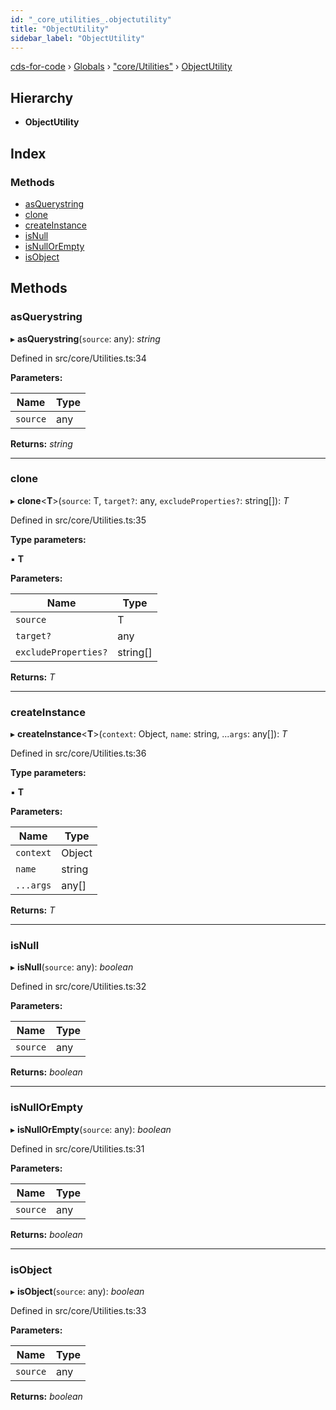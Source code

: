 ```yaml
---
id: "_core_utilities_.objectutility"
title: "ObjectUtility"
sidebar_label: "ObjectUtility"
---
```


[cds-for-code](../index.md) › [Globals](../globals.md) › ["core/Utilities"](../modules/_core_utilities_.md) › [ObjectUtility](_core_utilities_.objectutility.md)

## Hierarchy

* **ObjectUtility**

## Index

### Methods

* [asQuerystring](_core_utilities_.objectutility.md#asquerystring)
* [clone](_core_utilities_.objectutility.md#clone)
* [createInstance](_core_utilities_.objectutility.md#createinstance)
* [isNull](_core_utilities_.objectutility.md#isnull)
* [isNullOrEmpty](_core_utilities_.objectutility.md#isnullorempty)
* [isObject](_core_utilities_.objectutility.md#isobject)

## Methods

###  asQuerystring

▸ **asQuerystring**(`source`: any): *string*

Defined in src/core/Utilities.ts:34

**Parameters:**

Name | Type |
------ | ------ |
`source` | any |

**Returns:** *string*

___

###  clone

▸ **clone**<**T**>(`source`: T, `target?`: any, `excludeProperties?`: string[]): *T*

Defined in src/core/Utilities.ts:35

**Type parameters:**

▪ **T**

**Parameters:**

Name | Type |
------ | ------ |
`source` | T |
`target?` | any |
`excludeProperties?` | string[] |

**Returns:** *T*

___

###  createInstance

▸ **createInstance**<**T**>(`context`: Object, `name`: string, ...`args`: any[]): *T*

Defined in src/core/Utilities.ts:36

**Type parameters:**

▪ **T**

**Parameters:**

Name | Type |
------ | ------ |
`context` | Object |
`name` | string |
`...args` | any[] |

**Returns:** *T*

___

###  isNull

▸ **isNull**(`source`: any): *boolean*

Defined in src/core/Utilities.ts:32

**Parameters:**

Name | Type |
------ | ------ |
`source` | any |

**Returns:** *boolean*

___

###  isNullOrEmpty

▸ **isNullOrEmpty**(`source`: any): *boolean*

Defined in src/core/Utilities.ts:31

**Parameters:**

Name | Type |
------ | ------ |
`source` | any |

**Returns:** *boolean*

___

###  isObject

▸ **isObject**(`source`: any): *boolean*

Defined in src/core/Utilities.ts:33

**Parameters:**

Name | Type |
------ | ------ |
`source` | any |

**Returns:** *boolean*
